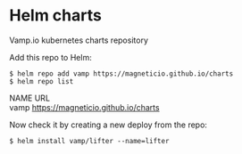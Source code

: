 # Helm charts
Vamp.io kubernetes charts repository

Add this repo to Helm:
```
$ helm repo add vamp https://magneticio.github.io/charts 
$ helm repo list
```
NAME            URL                                        
vamp    https://magneticio.github.io/charts

Now check it by creating a new deploy from the repo:
```
$ helm install vamp/lifter --name=lifter
```
